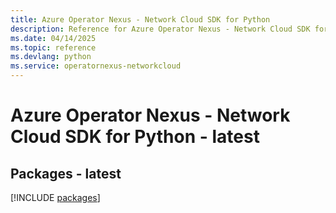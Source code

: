 ```yaml
---
title: Azure Operator Nexus - Network Cloud SDK for Python
description: Reference for Azure Operator Nexus - Network Cloud SDK for Python
ms.date: 04/14/2025
ms.topic: reference
ms.devlang: python
ms.service: operatornexus-networkcloud
---
```

# Azure Operator Nexus - Network Cloud SDK for Python - latest
## Packages - latest
[!INCLUDE [packages](operator-nexus---network-cloud-index.md)]